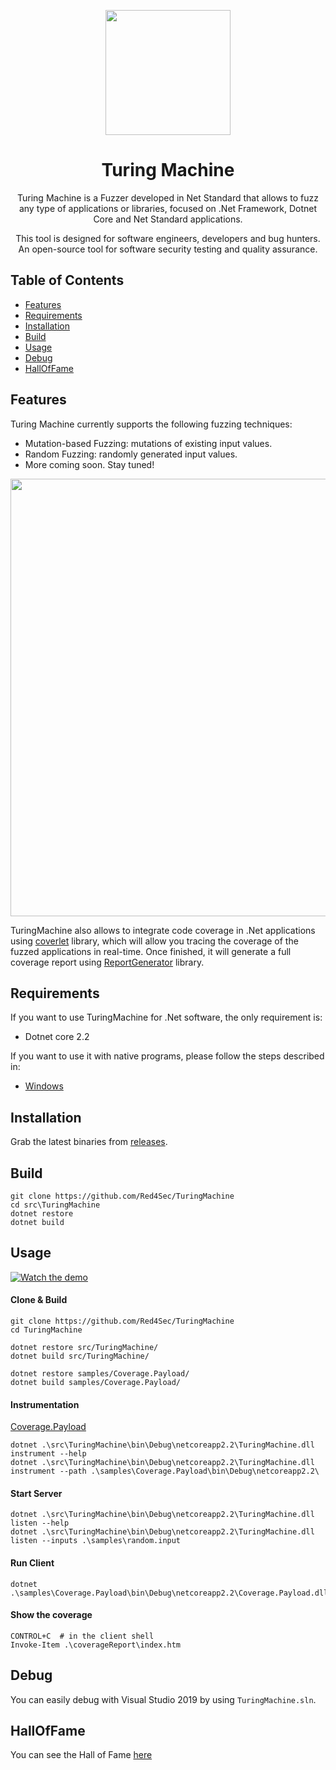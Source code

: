 <p align="center">
  <img src="https://avatars0.githubusercontent.com/u/33096324?s=200&v=4" width="200px">
</p>

<h1 align="center">Turing Machine</h1>
<p align="center">Turing Machine is a Fuzzer developed in Net Standard that allows to fuzz any type of applications or libraries, focused on .Net Framework, Dotnet Core and Net Standard applications.</p>
<p align="center">This tool is designed for software engineers, developers and bug hunters. An open-source tool for software security testing and quality assurance.</p>

## Table of Contents

- [Features](#features)
- [Requirements](#requirements)
- [Installation](#installation)
- [Build](#build)
- [Usage](#usage)
- [Debug](#debug)
- [HallOfFame](#hallOfFame)

## Features

Turing Machine currently supports the following fuzzing techniques:

- Mutation-based Fuzzing: mutations of existing input values.
- Random Fuzzing: randomly generated input values.
- More coming soon. Stay tuned! 

<p align="center">
  <img src="https://github.com/shargon/TheTuringMachine/blob/master/info/types.png?raw=true" width="700px">
</p>

TuringMachine also allows to integrate code coverage in .Net applications using [coverlet](https://github.com/tonerdo/coverlet) library, which will allow you tracing the coverage of the fuzzed applications in real-time. Once finished, it will generate a full coverage report using [ReportGenerator](https://github.com/danielpalme/ReportGenerator) library.

## Requirements

If you want to use TuringMachine for .Net software, the only requirement is:

- Dotnet core 2.2

If you want to use it with native programs, please follow the steps described in:

- [Windows](info/native/Windows)

## Installation

Grab the latest binaries from [releases](https://github.com/Red4Sec/TuringMachine/releases).

## Build

```
git clone https://github.com/Red4Sec/TuringMachine
cd src\TuringMachine
dotnet restore
dotnet build
```

## Usage

[![Watch the demo](https://img.youtube.com/vi/EKnMCkSQiGY/maxresdefault.jpg)](https://youtu.be/EKnMCkSQiGY)

#### Clone & Build

```
git clone https://github.com/Red4Sec/TuringMachine
cd TuringMachine

dotnet restore src/TuringMachine/
dotnet build src/TuringMachine/

dotnet restore samples/Coverage.Payload/
dotnet build samples/Coverage.Payload/
```

#### Instrumentation
[Coverage.Payload](samples/Coverage.Payload)

```
dotnet .\src\TuringMachine\bin\Debug\netcoreapp2.2\TuringMachine.dll instrument --help
dotnet .\src\TuringMachine\bin\Debug\netcoreapp2.2\TuringMachine.dll instrument --path .\samples\Coverage.Payload\bin\Debug\netcoreapp2.2\
```

#### Start Server

```
dotnet .\src\TuringMachine\bin\Debug\netcoreapp2.2\TuringMachine.dll listen --help
dotnet .\src\TuringMachine\bin\Debug\netcoreapp2.2\TuringMachine.dll listen --inputs .\samples\random.input
```

#### Run Client

```
dotnet .\samples\Coverage.Payload\bin\Debug\netcoreapp2.2\Coverage.Payload.dll
```

#### Show the coverage

```
CONTROL+C  # in the client shell
Invoke-Item .\coverageReport\index.htm
```

## Debug

You can easily debug with Visual Studio 2019 by using `TuringMachine.sln`.

## HallOfFame

You can see the Hall of Fame [here](HallOfFame.md)
